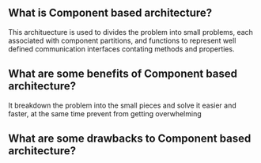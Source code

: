 ## What is Component based architecture?
This archituecture is used to divides the problem into small problems, each associated with component partitions, and functions to represent well defined communication interfaces contating methods and properties.

## What are some benefits of Component based architecture?
It breakdown the problem into the small pieces and solve it easier and faster, at the same time prevent from getting overwhelming

## What are some drawbacks to Component based architecture?